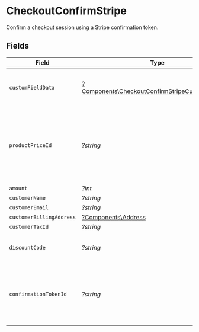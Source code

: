 # CheckoutConfirmStripe

Confirm a checkout session using a Stripe confirmation token.


## Fields

| Field                                                                                                               | Type                                                                                                                | Required                                                                                                            | Description                                                                                                         |
| ------------------------------------------------------------------------------------------------------------------- | ------------------------------------------------------------------------------------------------------------------- | ------------------------------------------------------------------------------------------------------------------- | ------------------------------------------------------------------------------------------------------------------- |
| `customFieldData`                                                                                                   | [?Components\CheckoutConfirmStripeCustomFieldData](../../Models/Components/CheckoutConfirmStripeCustomFieldData.md) | :heavy_minus_sign:                                                                                                  | Key-value object storing custom field values.                                                                       |
| `productPriceId`                                                                                                    | *?string*                                                                                                           | :heavy_minus_sign:                                                                                                  | ID of the product price to checkout. Must correspond to a price linked to the same product.                         |
| `amount`                                                                                                            | *?int*                                                                                                              | :heavy_minus_sign:                                                                                                  | N/A                                                                                                                 |
| `customerName`                                                                                                      | *?string*                                                                                                           | :heavy_minus_sign:                                                                                                  | N/A                                                                                                                 |
| `customerEmail`                                                                                                     | *?string*                                                                                                           | :heavy_minus_sign:                                                                                                  | N/A                                                                                                                 |
| `customerBillingAddress`                                                                                            | [?Components\Address](../../Models/Components/Address.md)                                                           | :heavy_minus_sign:                                                                                                  | N/A                                                                                                                 |
| `customerTaxId`                                                                                                     | *?string*                                                                                                           | :heavy_minus_sign:                                                                                                  | N/A                                                                                                                 |
| `discountCode`                                                                                                      | *?string*                                                                                                           | :heavy_minus_sign:                                                                                                  | Discount code to apply to the checkout.                                                                             |
| `confirmationTokenId`                                                                                               | *?string*                                                                                                           | :heavy_minus_sign:                                                                                                  | ID of the Stripe confirmation token. Required for fixed prices and custom prices.                                   |